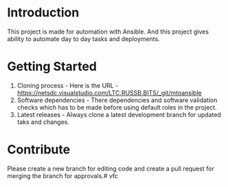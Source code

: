 # Introduction 
This project is made for automation with Ansible. And this project gives ability to automate day to day tasks and deployments. 

# Getting Started
1.	Cloning process - Here is the URL - https://netsdc.visualstudio.com/LTC.RUSSB.BITS/_git/mtoansible 
2.	Software dependencies - There dependencies and software validation checks which has to be made before using default roles in the project.
3.	Latest releases - Always clone a latest development branch for updated taks and changes.

# Contribute
Please create a new branch for editing code and create a pull request for merging the branch for approvals.# vfc
